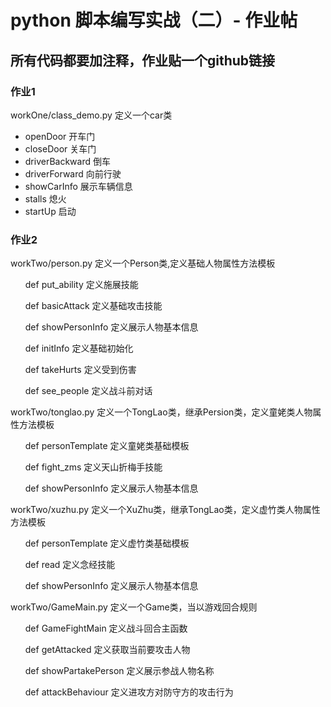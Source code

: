 # python 脚本编写实战（二）- 作业帖

## 所有代码都要加注释，作业贴一个github链接

### 作业1
workOne/class_demo.py 定义一个car类
  - openDoor  开车门
  - closeDoor 关车门
  - driverBackward 倒车
  - driverForward 向前行驶
  - showCarInfo 展示车辆信息
  - stalls  熄火
  - startUp 启动
  
### 作业2
<p>workTwo/person.py 定义一个Person类,定义基础人物属性方法模板
 <ul>def put_ability 定义施展技能</ul>
 <ul>def basicAttack 定义基础攻击技能</ul>
 <ul>def showPersonInfo 定义展示人物基本信息</ul>
 <ul>def initInfo 定义基础初始化</ul>
 <ul>def takeHurts 定义受到伤害</ul>
 <ul>def see_people 定义战斗前对话</ul>

<p>workTwo/tonglao.py 定义一个TongLao类，继承Persion类，定义童姥类人物属性方法模板
 <ul>def personTemplate 定义童姥类基础模板</ul>
 <ul>def fight_zms 定义天山折梅手技能</ul>
 <ul>def showPersonInfo 定义展示人物基本信息</ul>

<p>workTwo/xuzhu.py 定义一个XuZhu类，继承TongLao类，定义虚竹类人物属性方法模板
 <ul>def personTemplate 定义虚竹类基础模板</ul>
 <ul>def read 定义念经技能</ul>
 <ul>def showPersonInfo 定义展示人物基本信息</ul>

<p>workTwo/GameMain.py 定义一个Game类，当以游戏回合规则
 <ul>def GameFightMain 定义战斗回合主函数</ul>
 <ul>def getAttacked 定义获取当前要攻击人物</ul>
 <ul>def showPartakePerson 定义展示参战人物名称</ul>
 <ul>def attackBehaviour 定义进攻方对防守方的攻击行为</ul>



